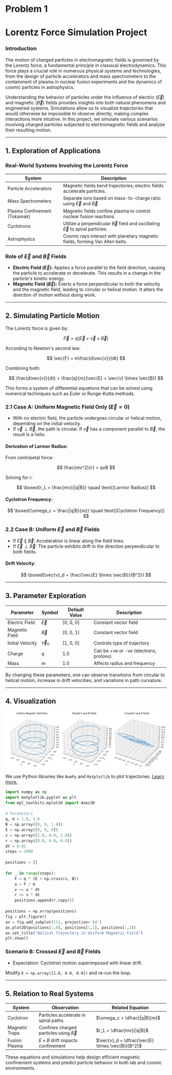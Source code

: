 # Problem 1

# Lorentz Force Simulation Project

### Introduction

The motion of charged particles in electromagnetic fields is governed by the Lorentz force, a fundamental principle in classical electrodynamics. This force plays a crucial role in numerous physical systems and technologies, from the design of particle accelerators and mass spectrometers to the containment of plasma in nuclear fusion experiments and the dynamics of cosmic particles in astrophysics.

Understanding the behavior of particles under the influence of electric ($\vec{E}$) and magnetic ($\vec{B}$) fields provides insights into both natural phenomena and engineered systems. Simulations allow us to visualize trajectories that would otherwise be impossible to observe directly, making complex interactions more intuitive. In this project, we simulate various scenarios involving charged particles subjected to electromagnetic fields and analyze their resulting motion.

---

## 1. Exploration of Applications

### Real-World Systems Involving the Lorentz Force

| System                       | Description                                                                            |
| ---------------------------- | -------------------------------------------------------------------------------------- |
| Particle Accelerators        | Magnetic fields bend trajectories; electric fields accelerate particles.               |
| Mass Spectrometers           | Separate ions based on mass-to-charge ratio using $\vec{E}$ and $\vec{B}$.             |
| Plasma Confinement (Tokamak) | Magnetic fields confine plasma to control nuclear fusion reactions.                    |
| Cyclotrons                   | Utilize a perpendicular $\vec{B}$ field and oscillating $\vec{E}$ to spiral particles. |
| Astrophysics                 | Cosmic rays interact with planetary magnetic fields, forming Van Allen belts.          |

### Role of $\vec{E}$ and $\vec{B}$ Fields

- **Electric Field ($\vec{E}$):** Applies a force parallel to the field direction, causing the particle to accelerate or decelerate. This results in a change in the particle's kinetic energy.
- **Magnetic Field ($\vec{B}$):** Exerts a force perpendicular to both the velocity and the magnetic field, leading to circular or helical motion. It alters the direction of motion without doing work.

---

## 2. Simulating Particle Motion

The Lorentz force is given by:

$$
\vec{F} = q(\vec{E} + \vec{v} \times \vec{B})
$$

According to Newton's second law:

$$
\vec{F} = m\frac{d\vec{v}}{dt}
$$

Combining both:

$$
\frac{d\vec{v}}{dt} = \frac{q}{m}(\vec{E} + \vec{v} \times \vec{B})
$$

This forms a system of differential equations that can be solved using numerical techniques such as Euler or Runge-Kutta methods.

### 2.1 Case A: Uniform Magnetic Field Only ($\vec{E} = 0$)

- With no electric field, the particle undergoes circular or helical motion, depending on the initial velocity.
- If $\vec{v} \perp \vec{B}$, the path is circular. If $\vec{v}$ has a component parallel to $\vec{B}$, the result is a helix.

#### Derivation of Larmor Radius:

From centripetal force:

$$
\frac{mv^2}{r} = qvB
$$

Solving for $r$:

$$
\boxed{r_L = \frac{mv}{|q|B}} \quad \text{(Larmor Radius)}
$$

#### Cyclotron Frequency:

$$
\boxed{\omega_c = \frac{|q|B}{m}} \quad \text{(Cyclotron Frequency)}
$$

### 2.2 Case B: Uniform $\vec{E}$ and $\vec{B}$ Fields

- If $\vec{E} \parallel \vec{B}$: Acceleration is linear along the field lines.
- If $\vec{E} \perp \vec{B}$: The particle exhibits drift in the direction perpendicular to both fields.

#### Drift Velocity:

$$
\boxed{\vec{v}_d = \frac{\vec{E} \times \vec{B}}{B^2}}
$$

---

## 3. Parameter Exploration

| Parameter        | Symbol      | Default Value | Description                            |
| ---------------- | ----------- | ------------- | -------------------------------------- |
| Electric Field   | $\vec{E}$   | [0, 0, 0]     | Constant vector field                  |
| Magnetic Field   | $\vec{B}$   | [0, 0, 1]     | Constant vector field                  |
| Initial Velocity | $\vec{v}_0$ | [1, 0, 0]     | Controls type of trajectory            |
| Charge           | $q$         | 1.0           | Can be +ve or -ve (electrons, protons) |
| Mass             | $m$         | 1.0           | Affects radius and frequency           |

By changing these parameters, one can observe transitions from circular to helical motion, increase in drift velocities, and variations in path curvature.

---

## 4. Visualization

![Electromagnetism](elctromagnetism.png)

We use Python libraries like `NumPy` and `Matplotlib` to plot trajectories. <a href="https://colab.research.google.com/drive/1QrdvAk_rvGMcqpjCHFllfr1AxJhTAB22" target="_blank">Learn more.</a>

```python
import numpy as np
import matplotlib.pyplot as plt
from mpl_toolkits.mplot3d import Axes3D

# Parameters
q, m = 1.0, 1.0
B = np.array([0, 0, 1.0])
E = np.array([0, 0, 0])
v = np.array([1.0, 0.0, 1.0])
r = np.array([0.0, 0.0, 0.0])
dt = 0.01
steps = 2000

positions = []

for _ in range(steps):
    F = q * (E + np.cross(v, B))
    a = F / m
    v += a * dt
    r += v * dt
    positions.append(r.copy())

positions = np.array(positions)
fig = plt.figure()
ax = fig.add_subplot(111, projection='3d')
ax.plot3D(positions[:,0], positions[:,1], positions[:,2])
ax.set_title('Helical Trajectory in Uniform Magnetic Field')
plt.show()
```

### Scenario B: Crossed $\vec{E}$ and $\vec{B}$ Fields

- Expectation: Cyclotron motion superimposed with linear drift.

Modify `E = np.array([1.0, 0.0, 0.0])` and re-run the loop.

---

## 5. Relation to Real Systems

| System         | Observation                                | Related Equation                                  |
| -------------- | ------------------------------------------ | ------------------------------------------------- |
| Cyclotron      | Particles accelerate in spiral paths       | $\omega_c = \dfrac{\|q\|B}{m}$                    |
| Magnetic Traps | Confines charged particles using $\vec{B}$ | $r_L = \dfrac{mv}{\|q\|B}$                        |
| Fusion Plasma  | $E \times B$ drift impacts confinement     | $\vec{v}_d = \dfrac{\vec{E} \times \vec{B}}{B^2}$ |

These equations and simulations help design efficient magnetic confinement systems and predict particle behavior in both lab and cosmic environments.

